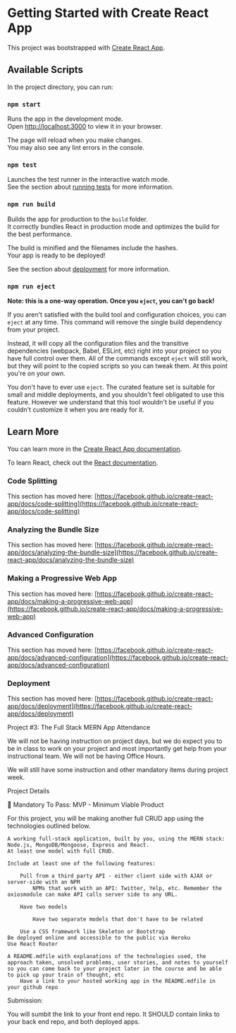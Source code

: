 # Getting Started with Create React App

This project was bootstrapped with [Create React App](https://github.com/facebook/create-react-app).

## Available Scripts

In the project directory, you can run:

### `npm start`

Runs the app in the development mode.\
Open [http://localhost:3000](http://localhost:3000) to view it in your browser.

The page will reload when you make changes.\
You may also see any lint errors in the console.

### `npm test`

Launches the test runner in the interactive watch mode.\
See the section about [running tests](https://facebook.github.io/create-react-app/docs/running-tests) for more information.

### `npm run build`

Builds the app for production to the `build` folder.\
It correctly bundles React in production mode and optimizes the build for the best performance.

The build is minified and the filenames include the hashes.\
Your app is ready to be deployed!

See the section about [deployment](https://facebook.github.io/create-react-app/docs/deployment) for more information.

### `npm run eject`

**Note: this is a one-way operation. Once you `eject`, you can't go back!**

If you aren't satisfied with the build tool and configuration choices, you can `eject` at any time. This command will remove the single build dependency from your project.

Instead, it will copy all the configuration files and the transitive dependencies (webpack, Babel, ESLint, etc) right into your project so you have full control over them. All of the commands except `eject` will still work, but they will point to the copied scripts so you can tweak them. At this point you're on your own.

You don't have to ever use `eject`. The curated feature set is suitable for small and middle deployments, and you shouldn't feel obligated to use this feature. However we understand that this tool wouldn't be useful if you couldn't customize it when you are ready for it.

## Learn More

You can learn more in the [Create React App documentation](https://facebook.github.io/create-react-app/docs/getting-started).

To learn React, check out the [React documentation](https://reactjs.org/).

### Code Splitting

This section has moved here: [https://facebook.github.io/create-react-app/docs/code-splitting](https://facebook.github.io/create-react-app/docs/code-splitting)

### Analyzing the Bundle Size

This section has moved here: [https://facebook.github.io/create-react-app/docs/analyzing-the-bundle-size](https://facebook.github.io/create-react-app/docs/analyzing-the-bundle-size)

### Making a Progressive Web App

This section has moved here: [https://facebook.github.io/create-react-app/docs/making-a-progressive-web-app](https://facebook.github.io/create-react-app/docs/making-a-progressive-web-app)

### Advanced Configuration

This section has moved here: [https://facebook.github.io/create-react-app/docs/advanced-configuration](https://facebook.github.io/create-react-app/docs/advanced-configuration)

### Deployment

This section has moved here: [https://facebook.github.io/create-react-app/docs/deployment](https://facebook.github.io/create-react-app/docs/deployment)

Project #3: The Full Stack MERN App
Attendance

We will not be having instruction on project days, but we do expect you to be in class to work on your project and most importantly get help from your instructional team. We will not be having Office Hours.

We will still have some instruction and other mandatory items during project week.

Project Details
 
🔴 Mandatory To Pass:
MVP - Minimum Viable Product

For this project, you will be making another full CRUD app using the technologies outlined below.

    A working full-stack application, built by you, using the MERN stack: Node.js, MongoDB/Mongoose, Express and React.
    At least one model with full CRUD.

    Include at least one of the following features:

        Pull from a third party API - either client side with AJAX or server-side with an NPM
            NPMs that work with an API: Twitter, Yelp, etc. Remember the axiosmodule can make API calls server side to any URL.

        Have two models

            Have two separate models that don't have to be related
     
        Use a CSS framework like Skeleton or Bootstrap
    Be deployed online and accessible to the public via Heroku
    Use React Router

    A README.mdfile with explanations of the technologies used, the approach taken, unsolved problems, user stories, and notes to yourself so you can come back to your project later in the course and be able to pick up your train of thought, etc
        Have a link to your hosted working app in the README.mdfile in your github repo

Submission:

You will sumbit the link to your front end repo. It SHOULD contain links to your back end repo, and both deployed apps.